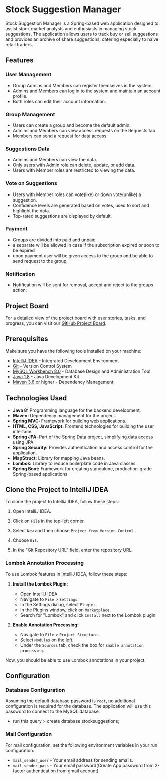 # Stock Suggestion Manager

Stock Suggestion Manager is a Spring-based web application designed to assist stock market analysts and enthusiasts in
managing stock suggestions. The application allows users to track buy or sell suggestions and provides an archive of
share suggestions, catering especially to naive retail traders.

## Features

### User Management

- Group Admins and Members can register themselves in the system.
- Admins and Members can log in to the system and maintain an account profile.
- Both roles can edit their account information.

### Group Management

- Users can create a group and become the default admin.
- Admins and Members can view access requests on the Requests tab.
- Members can send a request for data access.

### Suggestions Data

- Admins and Members can view the data.
- Only users with Admin role can delete, update, or add data.
- Users with Member roles are restricted to viewing the data.

### Vote on Suggestions

- Users with Member roles can vote(like) or down vote(unlike) a suggestion.
- Confidence levels are generated based on votes, used to sort and highlight the data.
- Top-rated suggestions are displayed by default.
### Payment

- Groups are divided into paid and unpaid
- a separate will be allowed in case if the subscription expired or soon to be expired
- upon payment user will be given access to the group and be able to send request to the group;

### Notification

- Notification will be sent for removal, accept and reject to the groups action;

## Project Board

For a detailed view of the project board with user stories, tasks, and progress, you can visit
our [GitHub Project Board](https://github.com/users/Hanlak/projects/2).

## Prerequisites

Make sure you have the following tools installed on your machine:

- [IntelliJ IDEA](https://www.jetbrains.com/idea/) - Integrated Development Environment
- [Git](https://git-scm.com/) - Version Control System
- [MySQL Workbench 8.0](https://www.mysql.com/products/workbench/) - Database Design and Administration Tool
- [Java 1.8](https://www.oracle.com/java/technologies/javase/javase-jdk8-downloads.html) - Java Development Kit
- [Maven 3.6](https://maven.apache.org/download.cgi) or higher - Dependency Management

## Technologies Used

- **Java 8:** Programming language for the backend development.
- **Maven:** Dependency management for the project.
- **Spring MVC:** Framework for building web applications.
- **HTML, CSS, JavaScript:** Frontend technologies for building the user interface.
- **Spring JPA:** Part of the Spring Data project, simplifying data access using JPA.
- **Spring Security:** Provides authentication and access control for the application.
- **MapStruct:** Library for mapping Java beans.
- **Lombok:** Library to reduce boilerplate code in Java classes.
- **Spring Boot:** Framework for creating standalone, production-grade Spring-based applications.

## Clone the Project to IntelliJ IDEA

To clone the project to IntelliJ IDEA, follow these steps:

1. Open IntelliJ IDEA.

2. Click on `File` in the top-left corner.

3. Select `New` and then choose `Project from Version Control`.

4. Choose `Git`.

5. In the "Git Repository URL" field, enter the repository URL.

### Lombok Annotation Processing

To use Lombok features in IntelliJ IDEA, follow these steps:

1. **Install the Lombok Plugin:**

    - Open IntelliJ IDEA.
    - Navigate to `File` > `Settings`.
    - In the Settings dialog, select `Plugins`.
    - In the Plugins window, click on `Marketplace`.
    - Search for "Lombok" and click `Install` next to the Lombok plugin.

2. **Enable Annotation Processing:**

    - Navigate to `File` > `Project Structure`.
    - Select `Modules` on the left.
    - Under the `Sources` tab, check the box for `Enable annotation processing`.

Now, you should be able to use Lombok annotations in your project.

## Configuration

### Database Configuration

Assuming the default database password is `root`, no additional configuration is required for the database. The
application will use this password to connect to the MySQL database.

- run this query > create database stocksuggestions;

### Mail Configuration

For mail configuration, set the following environment variables in your run configuration:

- `mail_sender_user` - Your email address for sending emails.
- `mail_sender_pass` - Your email password(Create App password from 2-factor authentication from gmail account)
